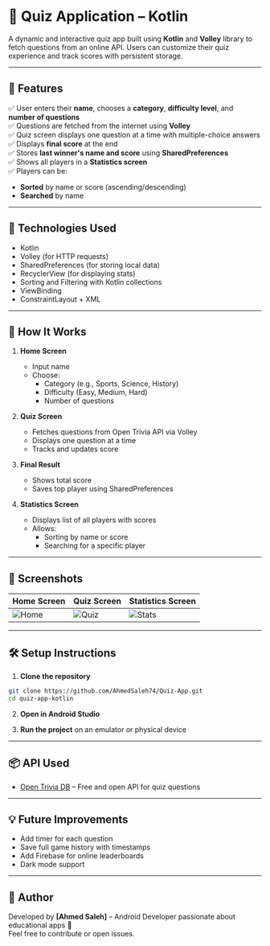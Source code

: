 # 🎯 Quiz Application – Kotlin

A dynamic and interactive quiz app built using **Kotlin** and **Volley** library to fetch questions from an online API. Users can customize their quiz experience and track scores with persistent storage.

---

## 📱 Features

✅ User enters their **name**, chooses a **category**, **difficulty level**, and **number of questions**  
✅ Questions are fetched from the internet using **Volley**  
✅ Quiz screen displays one question at a time with multiple-choice answers  
✅ Displays **final score** at the end  
✅ Stores **last winner's name and score** using **SharedPreferences**  
✅ Shows all players in a **Statistics screen**  
✅ Players can be:
- **Sorted** by name or score (ascending/descending)  
- **Searched** by name  

---

## 🧪 Technologies Used

- Kotlin  
- Volley (for HTTP requests)  
- SharedPreferences (for storing local data)  
- RecyclerView (for displaying stats)  
- Sorting and Filtering with Kotlin collections  
- ViewBinding  
- ConstraintLayout + XML  

---

## 🚀 How It Works

1. **Home Screen**
   - Input name  
   - Choose:
     - Category (e.g., Sports, Science, History)  
     - Difficulty (Easy, Medium, Hard)  
     - Number of questions  

2. **Quiz Screen**
   - Fetches questions from Open Trivia API via Volley  
   - Displays one question at a time  
   - Tracks and updates score  

3. **Final Result**
   - Shows total score  
   - Saves top player using SharedPreferences  

4. **Statistics Screen**
   - Displays list of all players with scores  
   - Allows:
     - Sorting by name or score  
     - Searching for a specific player  

---

## 📸 Screenshots

| Home Screen                      | Quiz Screen                      | Statistics Screen                  |
|----------------------------------|----------------------------------|------------------------------------|
| ![Home](1.png) | ![Quiz](2.png)  | ![Stats](3.png)

---

## 🛠 Setup Instructions

1. **Clone the repository**
```bash
git clone https://github.com/AhmedSaleh74/Quiz-App.git
cd quiz-app-kotlin
```

2. **Open in Android Studio**

3. **Run the project** on an emulator or physical device

---

## 📦 API Used

- [Open Trivia DB](https://opentdb.com/api_config.php) – Free and open API for quiz questions

---

## 💡 Future Improvements

- Add timer for each question  
- Save full game history with timestamps  
- Add Firebase for online leaderboards  
- Dark mode support  

---

## 🙌 Author

Developed by **[Ahmed Saleh]** – Android Developer passionate about educational apps 🚀  
Feel free to contribute or open issues.
